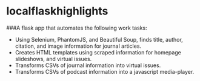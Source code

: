 # localflaskhighlights


###A flask app that automates the following work tasks: 
- Using Selenium, PhantomJS, and Beautiful Soup, finds title, author, citation, and image information for journal articles.
- Creates HTML templates using scraped information for homepage slideshows, and virtual issues.
- Transforms CSVs of journal information into virtual issues.
- Transforms CSVs of podcast information into a javascript media-player. 

